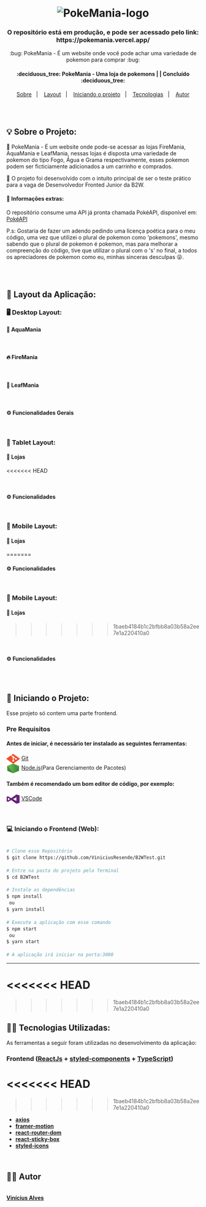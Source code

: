 <h1 align="center">
  <img alt="PokeMania-logo" src="https://www.flaticon.com/svg/vstatic/svg/361/361998.svg?token=exp=1619387583~hmac=747b11c9e9b7577e3baa2f3912c06f44" width="150px" />
</h1>
 <h3 align="center">O repositório está em produção, e pode ser acessado pelo link: https://pokemania.vercel.app/</h3>

<p align= "center">:bug: PokeMania - É um website onde você pode achar uma variedade de pokemon para comprar :bug:</p>

<h4 align="center"> 
	:deciduous_tree:  PokeMania - Uma loja de pokemons | | Concluído  :deciduous_tree:
</h4>

<p align="center">
  <a href="#bulb-sobre-o-projeto">Sobre</a>&nbsp;&nbsp;&nbsp;|&nbsp;&nbsp;&nbsp;
  <a href="#art-layout-da-aplicação">Layout</a>&nbsp;&nbsp;&nbsp;|&nbsp;&nbsp;&nbsp;
  <a href="#rocket-iniciando-o-projeto">Iniciando o projeto</a>&nbsp;&nbsp;&nbsp;|&nbsp;&nbsp;&nbsp;
  <a href="#man_technologist-tecnologias-utilizadas">Tecnologias</a>&nbsp;&nbsp;&nbsp;|&nbsp;&nbsp;&nbsp;
  <a href="#raising_hand_man-autor">Autor</a> 
</p>

</br>
</br>

## :bulb: Sobre o Projeto:

:shopping_cart: PokeMania - É um website onde pode-se acessar as lojas FireMania, AquaMania e LeafMania, nessas lojas é disposta uma variedade de pokemon do tipo Fogo, Água e Grama respectivamente, esses pokemon podem ser ficticiamente adicionados a um carrinho e comprados.

:briefcase: O projeto foi desenvolvido com o intuíto principal de ser o teste prático para a vaga de Desenvolvedor Fronted Junior da B2W.

#### :mag_right: Informações extras:

O repositório consume uma API já pronta chamada PokéAPI, disponível em: [PokéAPI](https://pokeapi.co/)

P.s: Gostaria de fazer um adendo pedindo uma licença poética para o meu código, uma vez que utilizei o plural de pokemon como 'pokemons', mesmo sabendo que o plural de pokemon é pokemon, mas para melhorar a compreenção do código, tive que utilizar o plural com o 's' no final, a todos os apreciadores de pokemon como eu, minhas sinceras desculpas :stuck_out_tongue_winking_eye:.

</br>
</br>

## :art: Layout da Aplicação:

### :desktop_computer: Desktop Layout:

#### :ocean: AquaMania

 <img alt="" src="https://res.cloudinary.com/viniciusalvesdefaria/image/upload/v1619438106/PokeMania/AquaManiaDesktop_mnpynp.gif">
 
#### :fire: FireMania

 <img alt="" src="https://res.cloudinary.com/viniciusalvesdefaria/image/upload/v1619438357/PokeMania/FireManiaDesktop_ycwkv9.gif">
 
 #### :leaves: LeafMania
 
 <img alt="" src="https://res.cloudinary.com/viniciusalvesdefaria/image/upload/v1619438433/PokeMania/LeafManiaDesktop_oyjd8f.gif">
 
 #### :gear: Funcionalidades Gerais

 <img alt="" src="https://res.cloudinary.com/viniciusalvesdefaria/image/upload/v1619438906/PokeMania/DesktopFunc_orfvvt.gif">
 
### :notebook_with_decorative_cover: Tablet Layout:

#### :shopping_cart: Lojas
<<<<<<< HEAD

  <img alt="" src="https://res.cloudinary.com/viniciusalvesdefaria/image/upload/v1619439515/PokeMania/LojasPokeManiaTablet_wmmsq9.gif">
  
#### :gear: Funcionalidades
  <img alt="" src="https://res.cloudinary.com/viniciusalvesdefaria/image/upload/v1619439578/PokeMania/FuncionalidadesPokeManiaTablet_zeigot.gif">

### :iphone: Mobile Layout:

#### :shopping_cart: Lojas

=======
  <img alt="" src="https://res.cloudinary.com/viniciusalvesdefaria/image/upload/v1619439515/PokeMania/LojasPokeManiaTablet_wmmsq9.gif">
  
#### :gear: Funcionalidades
  <img alt="" src="https://res.cloudinary.com/viniciusalvesdefaria/image/upload/v1619439578/PokeMania/FuncionalidadesPokeManiaTablet_zeigot.gif">

### :iphone: Mobile Layout:

#### :shopping_cart: Lojas
>>>>>>> 1baeb4184b1c2bfbb8a03b58a2ee7e1a220410a0
  <img alt="" src="https://res.cloudinary.com/viniciusalvesdefaria/image/upload/v1619439038/PokeMania/LojasPokeManiaMobile_ecsmtn.gif">
  
#### :gear: Funcionalidades
  <img alt="" src="https://res.cloudinary.com/viniciusalvesdefaria/image/upload/v1619439300/PokeMania/FuncionalidadesPokeManiaMobile_cupjd2.gif">
  
</br>
</br>

## :rocket: Iniciando o Projeto:

Esse projeto só contem uma parte frontend.

### Pre Requisitos

#### Antes de iniciar, é necessário ter instalado as seguintes ferramentas:

<img align="center" alt="GIT" height="25" width="35" src="https://raw.githubusercontent.com/devicons/devicon/master/icons/git/git-original.svg" style="max-width:100%;"> [Git](https://git-scm.com)</img>
</br>
<img align="center" alt="NodeJS" height="25" width="35" src="https://raw.githubusercontent.com/devicons/devicon/master/icons/nodejs/nodejs-original.svg" style="max-width:100%;"> [Node.js](https://nodejs.org/en/)(Para Gerenciamento de Pacotes)</img>

#### Também é recomendado um bom editor de código, por exemplo:

<img align="center" alt="VisualStudioCode" height="25" width="35" src="https://raw.githubusercontent.com/devicons/devicon/master/icons/visualstudio/visualstudio-plain.svg" style="max-width:100%;"> [VSCode](https://code.visualstudio.com/)</img>

</br>

### :computer: Iniciando o Frontend (Web):

```bash

# Clone esse Repositório
$ git clone https://github.com/ViniciusResende/B2WTest.git

# Entre na pasta do projeto pelo Terminal
$ cd B2WTest

# Instale as dependências
$ npm install
 ou
$ yarn install

# Execute a aplicação com esse comando
$ npm start
 ou
$ yarn start

# A aplicação irá iniciar na porta:3000

```

---

<<<<<<< HEAD
=======
 
>>>>>>> 1baeb4184b1c2bfbb8a03b58a2ee7e1a220410a0
## :man_technologist: Tecnologias Utilizadas:

As ferramentas a seguir foram utilizadas no desenvolvimento da aplicação:

### **Frontend** ([ReactJs](https://reactjs.org/) + [styled-components](https://styled-components.com/) + [TypeScript](https://www.typescriptlang.org/))

<<<<<<< HEAD
=======

>>>>>>> 1baeb4184b1c2bfbb8a03b58a2ee7e1a220410a0
- **[axios](https://www.npmjs.com/package/axios)**
- **[framer-motion](https://www.framer.com/motion/)**
- **[react-router-dom](https://www.npmjs.com/package/react-router-dom)**
- **[react-sticky-box](https://www.npmjs.com/package/react-sticky-box)**
- **[styled-icons](https://styled-icons.js.org/)**

</br>

## :raising_hand_man: Autor

<a href="https://github.com/ViniciusResende">
 	<img src="https://res.cloudinary.com/viniciusalvesdefaria/image/upload/v1613257612/foto_perfil_rounded_mv1cpi.png" width="100px;" alt=""/>
 <br />
 	<b>Vinícius Alves</b></a> <a href="https://github.com/ViniciusResende" title="Vinícius Alves"></a>
 <br />
